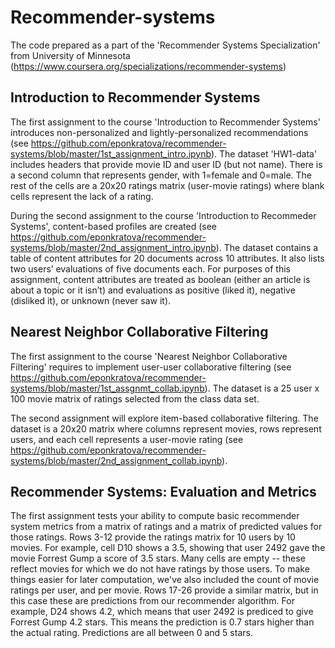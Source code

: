 # Recommender-systems
The code prepared as a part of the 'Recommender Systems Specialization' from University of Minnesota (https://www.coursera.org/specializations/recommender-systems)

## Introduction to Recommender Systems
The first assignment to the course 'Introduction to Recommender Systems' introduces non-personalized and lightly-personalized recommendations (see https://github.com/eponkratova/recommender-systems/blob/master/1st_assignment_intro.ipynb). The dataset 'HW1-data' includes headers that provide movie ID and user ID (but not name). There is a second column that represents gender, with 1=female and 0=male. The rest of the cells are a 20x20 ratings matrix (user-movie ratings) where blank cells represent the lack of a rating. 

During the second assignment to the course 'Introduction to Recommeder Systems', content-based profiles are created (see https://github.com/eponkratova/recommender-systems/blob/master/2nd_assignment_intro.ipynb). The dataset contains a table of content attributes for 20 documents across 10 attributes. It also lists two users’ evaluations of five documents each. For purposes of this assignment, content attributes are treated as boolean (either an article is about a topic or it isn’t) and evaluations as positive (liked it), negative (disliked it), or unknown (never saw it).

## Nearest Neighbor Collaborative Filtering
The first assignment to the course 'Nearest Neighbor Collaborative Filtering' requires to implement user-user collaborative filtering (see https://github.com/eponkratova/recommender-systems/blob/master/1st_assgnmt_collab.ipynb). The dataset is a 25 user x 100 movie matrix of ratings selected from the class data set. 

The second assignment will explore item-based collaborative filtering. The dataset is a 20x20 matrix where columns represent movies, rows represent users, and each cell represents a user-movie rating (see https://github.com/eponkratova/recommender-systems/blob/master/2nd_assignment_collab.ipynb).

## Recommender Systems: Evaluation and Metrics
The first assignment tests your ability to compute basic recommender system metrics from a matrix of ratings and a matrix of predicted values for those ratings. Rows 3-12 provide the ratings matrix for 10 users by 10 movies. For example, cell D10 shows a 3.5, showing that user 2492 gave the movie Forrest Gump a score of 3.5 stars. Many cells are empty -- these reflect movies for which we do not have ratings by those users. To make things easier for later computation, we've also included the count of movie ratings per user, and per movie. 
Rows 17-26 provide a similar matrix, but in this case these are predictions from our recommender algorithm. For example, D24 shows 4.2, which means that user 2492 is prediced to give Forrest Gump 4.2 stars. This means the prediction is 0.7 stars higher than the actual rating. Predictions are all between 0 and 5 stars.
